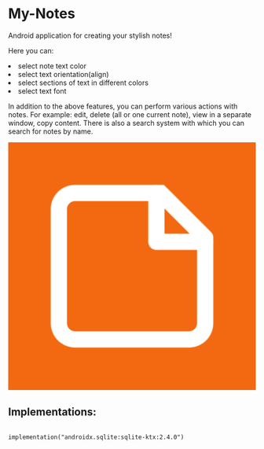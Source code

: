 # My-Notes
Android application for creating your stylish notes!

Here you can:

<li>select note text color</li>
<li>select text orientation(align)</li>
<li>select sections of text in different colors</li>
<li>select text font</li>

In addition to the above features, you can perform various actions with notes. For example: edit, delete (all or one current note), view in a separate window, copy content. There is also a search system with which you can search for notes by name.

![](app_icon.png)

<h2>Implementations:</h2>

##
    implementation("androidx.sqlite:sqlite-ktx:2.4.0")
